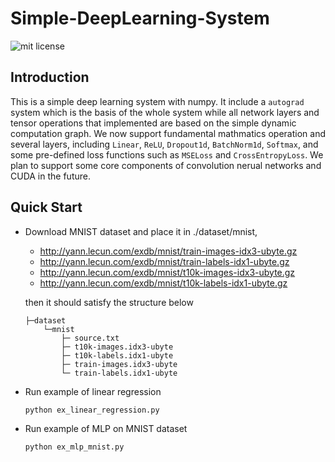 # Simple-DeepLearning-System

![mit license](https://img.shields.io/github/license/Att100/Simple-DeepLearning-System)

## Introduction
This is a simple deep learning system with numpy. It include a `autograd` system which is the basis of the whole system while all network layers and tensor operations that implemented are based on the simple dynamic computation graph. We now support fundamental mathmatics operation and several layers, including `Linear`,  `ReLU`, `Dropout1d`, `BatchNorm1d`, `Softmax`, and some pre-defined loss functions such as `MSELoss` and `CrossEntropyLoss`. We plan to support some core components of convolution nerual networks and CUDA in the future. 


## Quick Start

- Download MNIST dataset and place it in ./dataset/mnist, 

    + http://yann.lecun.com/exdb/mnist/train-images-idx3-ubyte.gz
    + http://yann.lecun.com/exdb/mnist/train-labels-idx1-ubyte.gz
    + http://yann.lecun.com/exdb/mnist/t10k-images-idx3-ubyte.gz
    + http://yann.lecun.com/exdb/mnist/t10k-labels-idx1-ubyte.gz

    then it should satisfy the structure below

    ```
    ├─dataset
        └─mnist
            ├─ source.txt
            ├─ t10k-images.idx3-ubyte
            ├─ t10k-labels.idx1-ubyte
            ├─ train-images.idx3-ubyte
            └─ train-labels.idx1-ubyte
    ```

- Run example of linear regression

  ```
  python ex_linear_regression.py
  ```

- Run example of MLP on MNIST dataset

  ```
  python ex_mlp_mnist.py
  ```
